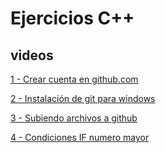 # Ejercicios C++

## videos

[1 - Crear cuenta en github.com](https://www.youtube.com/watch?v=_1VUwtPq7E0&index=2&list=PLApO8iXtRCMstPiQA5UEiKj-BrSIzv8mJ&t=0s)

[2 - Instalación de git para windows](https://www.youtube.com/watch?v=FeLSPCdkHaQ&index=3&list=PLApO8iXtRCMstPiQA5UEiKj-BrSIzv8mJ&t=1s)

[3 - Subiendo archivos a github](https://www.youtube.com/watch?v=rWZyx0g0mDU&index=4&list=PLApO8iXtRCMstPiQA5UEiKj-BrSIzv8mJ&t=0s)

[4 - Condiciones IF numero mayor](https://www.youtube.com/watch?v=MIva4gNapBA&index=5&list=PLApO8iXtRCMstPiQA5UEiKj-BrSIzv8mJ&t=2s)
